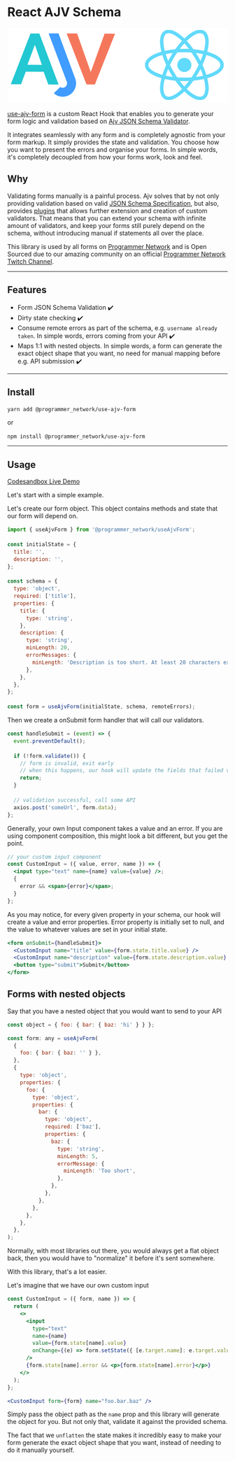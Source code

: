 # React AJV Schema

![Drag Racing](./assets/ajv-react.png)

[use-ajv-form](https://github.com/agjs/use-ajv-form) is a custom React Hook that enables you to generate your form logic and validation based on [Ajv JSON Schema Validator](https://ajv.js.org/).

It integrates seamlessly with any form and is completely agnostic from your form markup. It simply provides the state and validation. You choose how you want to present the errors and organise your forms. In simple words, it's completely decoupled from how your forms work, look and feel.

## Why

Validating forms manually is a painful process. Ajv solves that by not only providing validation based on valid [JSON Schema Specification](https://json-schema.org/specification.html), but also, provides [plugins](https://ajv.js.org/packages/) that allows further extension and creation of custom validators. That means that you can extend your schema with infinite amount of validators, and keep your forms still purely depend on the schema, without introducing manual if statements all over the place.

This library is used by all forms on [Programmer Network](https://programmer.network/) and is Open Sourced due to our amazing community on an official [Programmer Network Twitch Channel](https://twitch.tv/programmer_network).

---

## Features

- Form JSON Schema Validation ✔️
- Dirty state checking ✔️
- Consume remote errors as part of the schema, e.g. `username already taken`. In simple words, errors coming from your API ✔️
- Maps 1:1 with nested objects. In simple words, a form can generate the exact object shape that you want, no need for manual mapping before e.g. API submission ✔️

---

## Install

`yarn add @programmer_network/use-ajv-form`

or

`npm install @programmer_network/use-ajv-form`

---

## Usage

[Codesandbox Live Demo](https://google.com)

Let's start with a simple example.

Let's create our form object. This object contains methods and state that our form will depend on.

```javascript
import { useAjvForm } from '@programmer_network/useAjvForm';

const initialState = {
  title: '',
  description: '',
};

const schema = {
  type: 'object',
  required: ['title'],
  properties: {
    title: {
      type: 'string',
    },
    description: {
      type: 'string',
      minLength: 20,
      errorMessages: {
        minLength: 'Description is too short. At least 20 characters expected.',
      },
    },
  },
};

const form = useAjvForm(initialState, schema, remoteErrors);
```

Then we create a onSubmit form handler that will call our validators.

```js
const handleSubmit = (event) => {
  event.preventDefault();

  if (!form.validate()) {
    // form is invalid, exit early
    // when this happens, our hook will update the fields that failed validation
    return;
  }

  // validation successful, call some API
  axios.post('someUrl', form.data);
};
```

Generally, your own Input component takes a value and an error. If you are using component composition, this might look a bit different, but you get the point.

```jsx
// your custom input component
const CustomInput = ({ value, error, name }) => {
  <input type="text" name={name} value={value} />;
  {
    error && <span>{error}</span>;
  }
};
```

As you may notice, for every given property in your schema, our hook will create a value and error properties. Error property is initially set to null, and the value to whatever values are set in your initial state.

```jsx
<form onSubmit={handleSubmit}>
  <CustomInput name="title" value={form.state.title.value} />
  <CustomInput name="description" value={form.state.description.value} />
  <button type="submit">Submit</button>
</form>
```

## Forms with nested objects

Say that you have a nested object that you would want to send to your API

```js
const object = { foo: { bar: { baz: 'hi' } } };
```

```js
const form: any = useAjvForm(
  {
    foo: { bar: { baz: '' } },
  },
  {
    type: 'object',
    properties: {
      foo: {
        type: 'object',
        properties: {
          bar: {
            type: 'object',
            required: ['baz'],
            properties: {
              baz: {
                type: 'string',
                minLength: 5,
                errorMessage: {
                  minLength: 'Too short',
                },
              },
            },
          },
        },
      },
    },
  },
);
```

Normally, with most libraries out there, you would always get a flat object back, then you would have to "normalize" it before it's sent somewhere.

With this library, that's a lot easier.

Let's imagine that we have our own custom input

```jsx
const CustomInput = ({ form, name }) => {
  return (
    <>
      <input
        type="text"
        name={name}
        value={form.state[name].value}
        onChange={(e) => form.setState({ [e.target.name]: e.target.value })}
      />
      {form.state[name].error && <p>{form.state[name].error}</p>}
    </>
  );
};
```

```jsx
<CustomInput form={form} name="foo.bar.baz" />
```

Simply pass the object path as the `name` prop and this library will generate the object for you. But not only that, validate it against the provided schema.

The fact that we `unflatten` the state makes it incredibly easy to make your form generate the exact object shape that you want, instead of needing to do it manually yourself.
